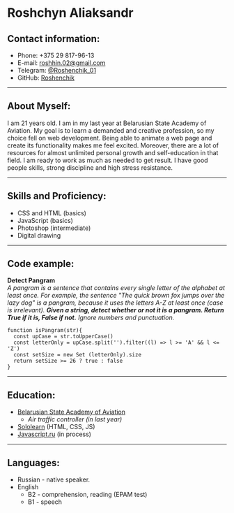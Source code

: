 # Roshchyn Aliaksandr

## Contact information:
* Phone: +375 29 817-96-13
* E-mail: roshhin.02@gmail.com
* Telegram: [@Roshenchik_01](https://t.me/Roshenchik_01)
* GitHub: [Roshenchik](https://github.com/Roshenchik)

---

## About Myself:
I am 21 years old. I am in my last year at Belarusian State Academy of Aviation. My goal is to learn a demanded and creative profession, so my choice fell on web development. Being able to animate a web page and create its functionality makes me feel excited. Moreover, there are a lot of resources for almost unlimited personal growth and self-education in that field. I am ready to work as much as needed to get result. I have good people skills, strong discipline and high stress resistance.

---

## Skills and Proficiency:
* CSS and HTML (basics)
* JavaScript (basics)
* Photoshop (intermediate)
* Digital drawing

---

## Code example:
**Detect Pangram**\
*A pangram is a sentence that contains every single letter of the alphabet at least once. For example, the sentence "The quick brown fox jumps over the lazy dog" is a pangram, because it uses the letters A-Z at least once (case is irrelevant).
**Given a string, detect whether or not it is a pangram. Return True if it is, False if not.** Ignore numbers and punctuation.*
```
function isPangram(str){
  const upCase = str.toUpperCase()
  const letterOnly = upCase.split('').filter((l) => l >= 'A' && l <= 'Z')
  const setSize = new Set (letterOnly).size
  return setSize >= 26 ? true : false
}
```

---

## Education:
* [Belarusian State Academy of Aviation](https://bgaa.by/)
  * *Air traffic controller (in last year)*
* [Sololearn](https://www.sololearn.com/) (HTML, CSS, JS)
* [Javascript.ru](https://learn.javascript.ru/) (in process)

---

## Languages:
- Russian - native speaker.
- English
    - B2 - comprehension, reading (EPAM test)
    - B1 - speech